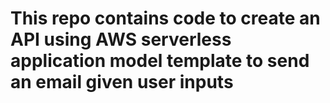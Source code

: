 # This repo contains code to create an API using AWS serverless application model template to send an email given user inputs
